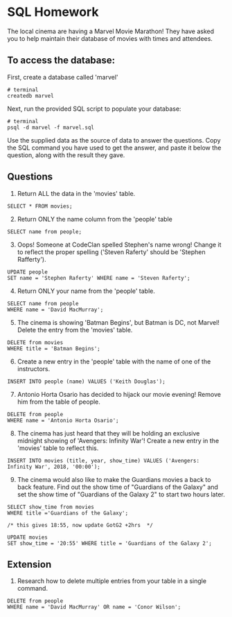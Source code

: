 # SQL Homework

The local cinema are having a Marvel Movie Marathon! They have asked you to help maintain their database of movies with times and attendees.

## To access the database:

First, create a database called 'marvel'

```
# terminal
createdb marvel
```

Next, run the provided SQL script to populate your database:

```
# terminal
psql -d marvel -f marvel.sql
```

Use the supplied data as the source of data to answer the questions. Copy the SQL command you have used to get the answer, and paste it below the question, along with the result they gave.

## Questions

1.  Return ALL the data in the 'movies' table.

```
SELECT * FROM movies;
```

2.  Return ONLY the name column from the 'people' table

```
SELECT name from people;
```

3.  Oops! Someone at CodeClan spelled Stephen's name wrong! Change it to reflect the proper spelling ('Steven Raferty' should be 'Stephen Rafferty').

```
UPDATE people
SET name = 'Stephen Raferty' WHERE name = 'Steven Raferty';
```

4.  Return ONLY your name from the 'people' table.

```
SELECT name from people
WHERE name = 'David MacMurray';
```

5.  The cinema is showing 'Batman Begins', but Batman is DC, not Marvel! Delete the entry from the 'movies' table.

```
DELETE from movies
WHERE title = 'Batman Begins';
```

6.  Create a new entry in the 'people' table with the name of one of the instructors.

```
INSERT INTO people (name) VALUES ('Keith Douglas');
```

7.  Antonio Horta Osario has decided to hijack our movie evening! Remove him from the table of people.

```
DELETE from people
WHERE name = 'Antonio Horta Osario';
```

8.  The cinema has just heard that they will be holding an exclusive midnight showing of 'Avengers: Infinity War'! Create a new entry in the 'movies' table to reflect this.

```
INSERT INTO movies (title, year, show_time) VALUES ('Avengers: Infinity War', 2018, '00:00');
```

9.  The cinema would also like to make the Guardians movies a back to back feature. Find out the show time of "Guardians of the Galaxy" and set the show time of "Guardians of the Galaxy 2" to start two hours later.

```
SELECT show_time from movies
WHERE title ='Guardians of the Galaxy';

/* this gives 18:55, now update GotG2 +2hrs  */

UPDATE movies
SET show_time = '20:55' WHERE title = 'Guardians of the Galaxy 2';
```


## Extension

1.  Research how to delete multiple entries from your table in a single command.

```
DELETE from people
WHERE name = 'David MacMurray' OR name = 'Conor Wilson';
```
